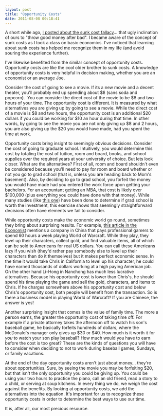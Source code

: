 ```yaml
---
layout: post
title: "Opportunity Costs"
date: 2011-08-08 00:18:41
---
```


A short while ago, <a href="http://bryanbraun.com/2011/04/10/bryan-vs-the-sunk-cost-fallacy/" target="_blank" title="Bryan vs the Sunk Cost Fallacy">I posted about the sunk cost fallacy</a>... that ugly inclination of ours to "throw good money after bad". I became aware of the concept of sunk costs as I took a class on basic economics. I've noticed that learning about sunk costs has helped me recognize them in my life (and avoid souring the experience further).

I've likewise benefited from the similar concept of opportunity costs. Opportunity costs are like the cool older brother to sunk costs. A knowledge of opportunity costs is very helpful in decision making, whether you are an economist or an average Joe.

Consider the cost of going to see a movie. If its a new movie and a decent theater, you'll probably end up spending about $8 (sans soda and popcorn).  You can consider the direct cost of the movie to be $8 and two hours of your time. The opportunity cost is different. It is measured by what alternatives you are giving up by going to see a movie. While the direct cost of a movie is $8 and two hours, the opportunity cost is an additional $20 dollars if you could be working for $10 an hour during that time. In other words, by going to see the movie you are not only giving up $8 and 2 hours, you are also giving up the $20 you would have made, had you spent the time at work.

Opportunity costs bring insight to seemingly obvious decisions. Consider the cost of going to graduate school. Intuitively, you would determine this cost by totaling the cost of tuition, room and board, books, and school supplies over the required years at your university of choice. But lets look closer. What are the alternatives? First of all, room and board shouldn't even be considered because you'll need to pay for room and board whether or not you go to grad school (that is, unless you are heading back to Mom's basement). Also, by deciding to go to grad school, you forfeit the money you would have made had you entered the work force upon getting your bachelors. For an accountant getting an MBA, that cost is likely over $100,000 (plus everything you could have done with that money). While many studies (like <a href="http://www.rsc.org/images/EconomicBenefitsHigherEducationQualifications_tcm18-12647.pdf" target="_blank" title="Economic Benefits of Higher Education">this one</a>) have been done to determine if grad school is worth the investment, this exercise shows that seemingly straightforward decisions often have elements we fail to consider.

While opportunity costs make the economic world go round, sometimes they bring about surprising results. For example, <a href="http://www.economist.com/blogs/schumpeter/2011/04/digital_economy" target="_blank" title="Jobs of the Future">this article in the Economist</a> mentions a company in China that pays professional gamers to spend 60 hours a week playing World of Warcraft. While they play, they level up their characters, collect gold, and find valuable items, all of which can be sold to Americans for real US dollars. You can call these Americans lazy if you wish (they'd rather pay somebody else to level up their characters than do it themselves) but it makes perfect economic sense. In the time it would take Chris in California to level up his character, he could have earned thousands of dollars working at a high paying American job. On the other hand Li-Hong in Nanchong has much less lucrative alternatives. Because his opportunity cost is lower than Chris's, he should spend his time playing the game and sell the gold, characters, and items to Chris. If he charges somewhere above his opportunity cost and below Chris's opportunity cost, both people will benefit from the transaction. So is there a business model in playing World of Warcraft? If you are Chinese, the answer is yes!

Another surprising insight that comes is the value of family time. The more a person earns, the greater the opportunity cost of taking time off. For example if a private attorney takes the afternoon off to watch his son's baseball game, he basically forfeits hundreds of dollars, where the McDonald's manager only gives up $30 or $40. How much is it worth it for *you* to watch your son play baseball? How much would you have to earn before the cost is too great? These are the kinds of questions you will have to consider when deciding to not to work during baseball games, Sundays, or family vacations.

At the end of the day opportunity costs aren't just about money... they're about opportunities. Sure, by seeing the movie you may be forfeiting $20, but that isn't the only opportunity you could be giving up. You could be using your two hours to practice the piano, call an old friend, read a story to a child, or serving at soup kitchens. In every thing we do, we weigh the cost against the benefits. By looking at opportunity costs, we add the alternatives into the equation. It's important for us to recognize these opportunity costs in order to determine the best ways to use our time.

It is, after all, our most precious resource.